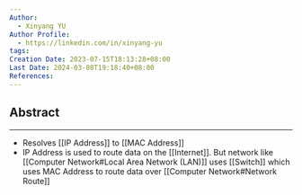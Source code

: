 ```yaml
---
Author:
  - Xinyang YU
Author Profile:
  - https://linkedin.com/in/xinyang-yu
tags: 
Creation Date: 2023-07-15T18:13:28+08:00
Last Date: 2024-03-08T19:18:40+08:00
References: 
---
```

## Abstract
---
- Resolves [[IP Address]] to [[MAC Address]]
- IP Address is used to route data on the [[Internet]]. But network like [[Computer Network#Local Area Network (LAN)]] uses [[Switch]] which uses MAC Address to route data over [[Computer Network#Network Route]]